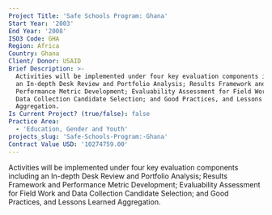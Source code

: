 ```yaml
---
Project Title: 'Safe Schools Program: Ghana'
Start Year: '2003'
End Year: '2008'
ISO3 Code: GHA
Region: Africa
Country: Ghana
Client/ Donor: USAID
Brief Description: >-
  Activities will be implemented under four key evaluation components including
  an In-depth Desk Review and Portfolio Analysis; Results Framework and
  Performance Metric Development; Evaluability Assessment for Field Work and
  Data Collection Candidate Selection; and Good Practices, and Lessons Learned
  Aggregation.
Is Current Project? (true/false): false
Practice Area:
  - 'Education, Gender and Youth'
projects_slug: 'Safe-Schools-Program:-Ghana'
Contract Value USD: '10274759.00'
---
```

Activities will be implemented under four key evaluation components including an In-depth Desk Review and Portfolio Analysis; Results Framework and Performance Metric Development; Evaluability Assessment for Field Work and Data Collection Candidate Selection; and Good Practices, and Lessons Learned Aggregation.